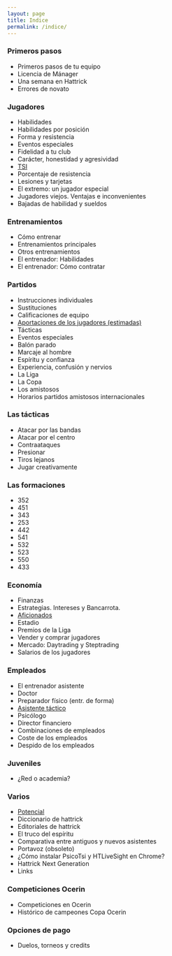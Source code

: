 ```yaml
---
layout: page
title: Indice
permalink: /indice/
---
```


### Primeros pasos
- Primeros pasos de tu equipo
- Licencia de Mánager
- Una semana en Hattrick
- Errores de novato

### Jugadores
- Habilidades
- Habilidades por posición
- Forma y resistencia
- Eventos especiales
- Fidelidad a tu club
- Carácter, honestidad y agresividad
- [TSI](2014-03-28-tsi.md)
- Porcentaje de resistencia
- Lesiones y tarjetas
- El extremo: un jugador especial
- Jugadores viejos. Ventajas e inconvenientes
- Bajadas de habilidad y sueldos

### Entrenamientos
- Cómo entrenar
- Entrenamientos principales
- Otros entrenamientos
- El entrenador: Habilidades
- El entrenador: Cómo contratar

### Partidos
- Instrucciones individuales
- Sustituciones
- Calificaciones de equipo
- [Aportaciones de los jugadores (estimadas)](aportaciones-de-los-jugadores-en-hattrick)
- Tácticas
- Eventos especiales
- Balón parado
- Marcaje al hombre
- Espíritu y confianza
- Experiencia, confusión y nervios
- La Liga
- La Copa
- Los amistosos
- Horarios partidos amistosos internacionales

### Las tácticas
- Atacar por las bandas
- Atacar por el centro
- Contraataques
- Presionar
- Tiros lejanos
- Jugar creativamente

### Las formaciones
- 352
- 451
- 343
- 253
- 442
- 541
- 532
- 523
- 550
- 433

### Economía
- Finanzas
- Estrategias. Intereses y Bancarrota.
- [Aficionados](aficionados-en-hattrick)
- Estadio
- Premios de la Liga
- Vender y comprar jugadores
- Mercado: Daytrading y Steptrading
- Salarios de los jugadores

### Empleados
- El entrenador asistente
- Doctor
- Preparador físico (entr. de forma)
- [Asistente táctico](asistente-tactico-en-hattrick)
- Psicólogo
- Director financiero
- Combinaciones de empleados
- Coste de los empleados
- Despido de los empleados

### Juveniles
- ¿Red o academia?

### Varios
- [Potencial](potencial)
- Diccionario de hattrick
- Editoriales de hattrick
- El truco del espíritu
- Comparativa entre antiguos y nuevos asistentes
- Portavoz (obsoleto)
- ¿Cómo instalar PsicoTsi y HTLiveSight en Chrome?
- Hattrick Next Generation
- Links

### Competiciones Ocerin
- Competiciones en Ocerin
- Histórico de campeones Copa Ocerin

### Opciones de pago
- Duelos, torneos y credits
